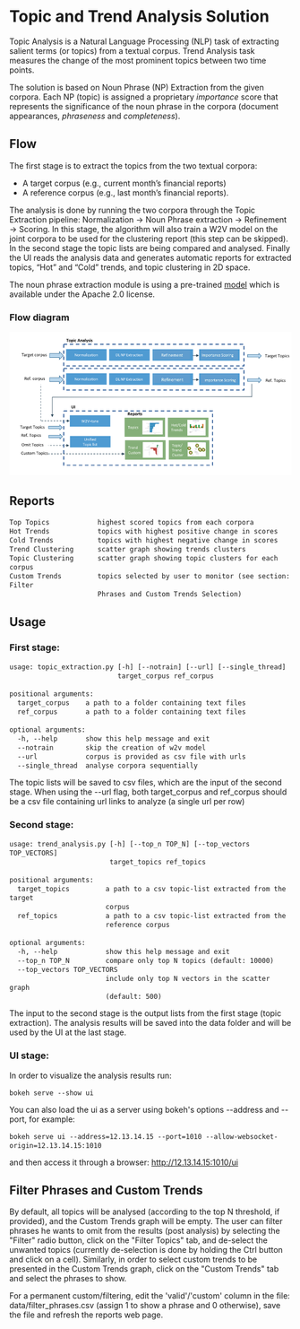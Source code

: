 # Topic and Trend Analysis Solution

Topic Analysis is a Natural Language Processing (NLP) task of extracting salient terms (or topics) from a textual corpus. Trend Analysis task measures the change of the most prominent topics between two time points.

The solution is based on Noun Phrase (NP) Extraction from the given corpora. Each NP (topic) is assigned a proprietary *importance* score that represents the significance of the noun phrase in the corpora (document appearances, *phraseness* and *completeness*).

## Flow

The first stage is to extract the topics from the two textual corpora:

* A target corpus (e.g., current month’s financial reports)
* A reference corpus (e.g., last month’s financial reports).

The analysis is done by running the two corpora through the Topic Extraction pipeline: Normalization -> Noun Phrase extraction -> Refinement -> Scoring.
In this stage, the algorithm will also train a W2V model on the joint corpora to be used for the clustering report (this step can be skipped).
In the second stage the topic lists are being compared and analysed.
Finally the UI reads the analysis data and generates automatic reports for extracted topics, “Hot” and “Cold” trends, and topic clustering in 2D space.

The noun phrase extraction module is using a pre-trained [model](https://d2zs9tzlek599f.cloudfront.net/models/chunker/model.h5) which is available under the Apache 2.0 license. 

### Flow diagram

![Image](assets/flow.png)

## Reports

```
Top Topics            highest scored topics from each corpora
Hot Trends            topics with highest positive change in scores
Cold Trends           topics with highest negative change in scores
Trend Clustering      scatter graph showing trends clusters
Topic Clustering      scatter graph showing topic clusters for each corpus
Custom Trends         topics selected by user to monitor (see section: Filter
                      Phrases and Custom Trends Selection)
```

## Usage

### First stage:

```
usage: topic_extraction.py [-h] [--notrain] [--url] [--single_thread]
                           target_corpus ref_corpus

positional arguments:
  target_corpus    a path to a folder containing text files
  ref_corpus       a path to a folder containing text files

optional arguments:
  -h, --help       show this help message and exit
  --notrain        skip the creation of w2v model
  --url            corpus is provided as csv file with urls
  --single_thread  analyse corpora sequentially

```
The topic lists will be saved to csv files, which are the input of the second stage.
When using the --url flag, both target_corpus and ref_corpus should be a csv file containing url links to analyze (a single url per row)

### Second stage:

```
usage: trend_analysis.py [-h] [--top_n TOP_N] [--top_vectors TOP_VECTORS]
                         target_topics ref_topics

positional arguments:
  target_topics         a path to a csv topic-list extracted from the target
                        corpus
  ref_topics            a path to a csv topic-list extracted from the
                        reference corpus

optional arguments:
  -h, --help            show this help message and exit
  --top_n TOP_N         compare only top N topics (default: 10000)
  --top_vectors TOP_VECTORS
                        include only top N vectors in the scatter graph
                        (default: 500)

```

The input to the second stage is the output lists from the first stage (topic extraction).
The analysis results will be saved into the data folder and will be used by the UI at the last stage.


### UI stage:

In order to visualize the analysis results run:

```
bokeh serve --show ui
```

You can also load the ui as a server using bokeh's options --address and --port, for example:
```
bokeh serve ui --address=12.13.14.15 --port=1010 --allow-websocket-origin=12.13.14.15:1010
```
and then access it through a browser: http://12.13.14.15:1010/ui


## Filter Phrases and Custom Trends

By default, all topics will be analysed (according to the top N threshold, if provided), and the Custom Trends graph will be empty.
The user can filter phrases he wants to omit from the results (post analysis) by selecting the "Filter" radio button, click on the
 "Filter Topics" tab, and de-select the unwanted topics (currently de-selection is done by holding the Ctrl button and click on a cell).
Similarly, in order to select custom trends to be presented in the Custom Trends graph, click on the "Custom Trends" tab and select the phrases to show.

For a permanent custom/filtering, edit the 'valid'/'custom' column in the file: data/filter_phrases.csv
(assign 1 to show a phrase and 0 otherwise), save the file and refresh the reports web page.
